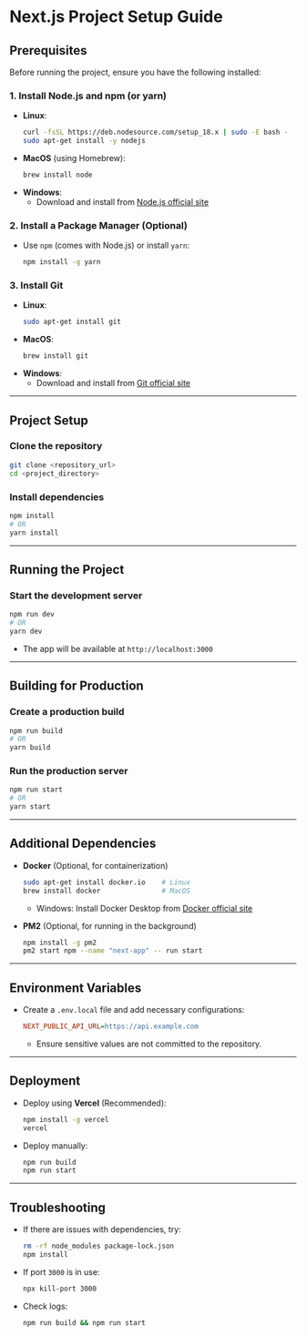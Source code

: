 # Next.js Project Setup Guide

## Prerequisites

Before running the project, ensure you have the following installed:

### 1. Install Node.js and npm (or yarn)

- **Linux**:
  ```sh
  curl -fsSL https://deb.nodesource.com/setup_18.x | sudo -E bash -
  sudo apt-get install -y nodejs
  ```
- **MacOS** (using Homebrew):
  ```sh
  brew install node
  ```
- **Windows**:
  - Download and install from [Node.js official site](https://nodejs.org/)

### 2. Install a Package Manager (Optional)

- Use `npm` (comes with Node.js) or install `yarn`:
  ```sh
  npm install -g yarn
  ```

### 3. Install Git

- **Linux**:
  ```sh
  sudo apt-get install git
  ```
- **MacOS**:
  ```sh
  brew install git
  ```
- **Windows**:
  - Download and install from [Git official site](https://git-scm.com/)

---

## Project Setup

### Clone the repository

```sh
git clone <repository_url>
cd <project_directory>
```

### Install dependencies

```sh
npm install
# OR
yarn install
```

---

## Running the Project

### Start the development server

```sh
npm run dev
# OR
yarn dev
```

- The app will be available at `http://localhost:3000`

---

## Building for Production

### Create a production build

```sh
npm run build
# OR
yarn build
```

### Run the production server

```sh
npm run start
# OR
yarn start
```

---

## Additional Dependencies

- **Docker** (Optional, for containerization)

  ```sh
  sudo apt-get install docker.io    # Linux
  brew install docker               # MacOS
  ```

  - Windows: Install Docker Desktop from [Docker official site](https://www.docker.com/)

- **PM2** (Optional, for running in the background)

  ```sh
  npm install -g pm2
  pm2 start npm --name "next-app" -- run start
  ```

---

## Environment Variables

- Create a `.env.local` file and add necessary configurations:
  ```ini
  NEXT_PUBLIC_API_URL=https://api.example.com
  ```
  - Ensure sensitive values are not committed to the repository.

---

## Deployment

- Deploy using **Vercel** (Recommended):
  ```sh
  npm install -g vercel
  vercel
  ```
- Deploy manually:
  ```sh
  npm run build
  npm run start
  ```

---

## Troubleshooting

- If there are issues with dependencies, try:
  ```sh
  rm -rf node_modules package-lock.json
  npm install
  ```
- If port `3000` is in use:
  ```sh
  npx kill-port 3000
  ```
- Check logs:
  ```sh
  npm run build && npm run start
  ```
